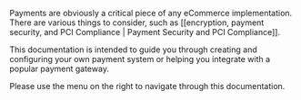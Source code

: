 Payments are obviously a critical piece of any eCommerce implementation. There are various things to consider, such as [[encryption, payment security, and PCI Compliance | Payment Security and PCI Compliance]].

This documentation is intended to guide you through creating and configuring your own payment system or helping you integrate with a popular payment gateway.

Please use the menu on the right to navigate through this documentation.